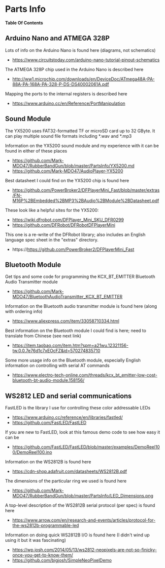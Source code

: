 # Parts Info

**Table Of Contents**

## Arduino Nano and ATMEGA 328P
Lots of info on the Arduino Nano is found here (diagrams, not schematics)
* https://www.circuitstoday.com/arduino-nano-tutorial-pinout-schematics

The ATMEGA 328P chip used in the Arduino Nano is described here
* http://ww1.microchip.com/downloads/en/DeviceDoc/ATmega48A-PA-88A-PA-168A-PA-328-P-DS-DS40002061A.pdf

Mapping the ports to the internal registers is described here
* https://www.arduino.cc/en/Reference/PortManipulation

## Sound Module
The YX5200 uses FAT32-formatted TF or microSD card up to 32 GByte. It can play multiple sound file formats including *.wav and *.mp3

Information on the YX5200 sound module and my experience with it can be found in either of these places
* https://github.com/Mark-MDO47/RubberBandGun/blob/master/PartsInfo/YX5200.md
* https://github.com/Mark-MDO47/AudioPlayer-YX5200

Best datasheet I could find on the YX5200 chip is found here
* https://github.com/PowerBroker2/DFPlayerMini_Fast/blob/master/extras/FN-M16P%2BEmbedded%2BMP3%2BAudio%2BModule%2BDatasheet.pdf

These look like a helpful sites for the YX5200:
* https://wiki.dfrobot.com/DFPlayer_Mini_SKU_DFR0299
* https://github.com/DFRobot/DFRobotDFPlayerMini

This one is a re-write of the DFRobot library; also includes an English language spec sheet in the "extras" directory.
* https://https://github.com/PowerBroker2/DFPlayerMini_Fast

## Bluetooth Module
Get tips and some code for programming the KCX_BT_EMITTER Bluetooth Audio Transmitter module
* https://github.com/Mark-MDO47/BluetoothAudioTransmitter_KCX_BT_EMITTER

Information on the Bluetooth audio transmitter module is found here (along with ordering info)
* https://www.aliexpress.com/item/33058710334.html

Best information on the Bluetooth module I could find is here; need to translate from Chinese (see next link)
* https://item.taobao.com/item.htm?spm=a21wu.12321156-tw.0.0.7e76d1c7xEOcFZ&id=570274835710

Some more usage info on the Bluetooth module, especially English information on controlling with serial AT commands
* https://www.electro-tech-online.com/threads/kcx_bt_emitter-low-cost-bluetooth-bt-audio-module.158156/

## WS2812 LED and serial communications
FastLED is the library I use for controlling these color addressable LEDs
* https://www.arduino.cc/reference/en/libraries/fastled/
* https://github.com/FastLED/FastLED

If you are new to FastLED, look at this famous demo code to see how easy it can be
* https://github.com/FastLED/FastLED/blob/master/examples/DemoReel100/DemoReel100.ino

Information on the WS2812B is found here
* https://cdn-shop.adafruit.com/datasheets/WS2812B.pdf

The dimensions of the particular ring we used is found here
* https://github.com/Mark-MDO47/RubberBandGun/blob/master/PartsInfo/LED_Dimensions.png

A top-level description of the WS2812B serial protocol (per spec) is found here
* https://www.arrow.com/en/research-and-events/articles/protocol-for-the-ws2812b-programmable-led

Information on doing quick WS2812B I/O is found here (I didn't wind up using it but it was fascinating)
* https://wp.josh.com/2014/05/13/ws2812-neopixels-are-not-so-finicky-once-you-get-to-know-them/
* https://github.com/bigjosh/SimpleNeoPixelDemo
